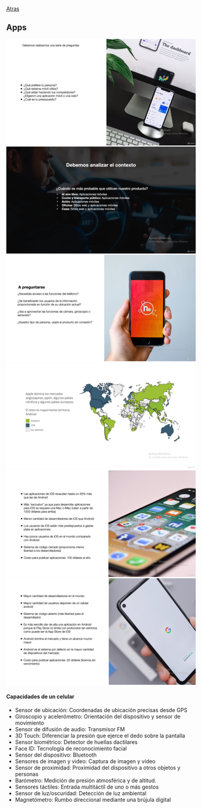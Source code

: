 [Atras](./01-ux.md)

## Apps
![apps](./img/Captura%20de%20pantalla%20(514).png)
![apps](./img/Captura%20de%20pantalla%20(515).png)
![apps](./img/Captura%20de%20pantalla%20(516).png)
![apps](./img/Captura%20de%20pantalla%20(517).png)
![apps](./img/Captura%20de%20pantalla%20(518).png)
![apps](./img/Captura%20de%20pantalla%20(519).png)

#### Capacidades de un celular
- Sensor de ubicación:
Coordenadas de ubicación precisas desde GPS
- Giroscopio y acelerómetro:
Orientación del dispositivo y sensor de movimiento
- Sensor de difusión de audio:
Transmisor FM
- 3D Touch:
Diferenciar la presión que ejerce el dedo sobre la pantalla
- Sensor biométrico:
Detector de huellas dactilares
- Face ID:
Tecnología de reconocimiento facial
- Sensor del dispositivo:
Bluetooth
- Sensores de imagen y video:
Captura de imagen y video
- Sensor de proximidad:
Proximidad del dispositivo a otros objetos y personas
- Barómetro:
Medición de presión atmosférica y de altitud.
- Sensores táctiles:
Entrada multitáctil de uno o más gestos
- Sensor de luz/oscuridad:
Detección de luz ambiental
- Magnetómetro:
Rumbo direccional mediante una brújula digital